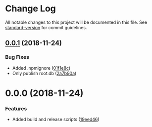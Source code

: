 # Change Log

All notable changes to this project will be documented in this file. See [standard-version](https://github.com/conventional-changelog/standard-version) for commit guidelines.

<a name="0.0.1"></a>
## [0.0.1](https://github.com/blockforfun/registry/compare/v0.0.0...v0.0.1) (2018-11-24)


### Bug Fixes

* Added .npmignore ([01f1e8c](https://github.com/blockforfun/registry/commit/01f1e8c))
* Only publish root.db ([2a7b90a](https://github.com/blockforfun/registry/commit/2a7b90a))



<a name="0.0.0"></a>
# 0.0.0 (2018-11-24)


### Features

* Added build and release scripts ([19eed46](https://github.com/blockforfun/registry/commit/19eed46))
